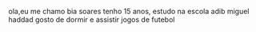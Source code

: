 ola,eu me chamo bia soares
tenho 15 anos, estudo na escola adib miguel haddad 
gosto de dormir e assistir jogos de futebol 


